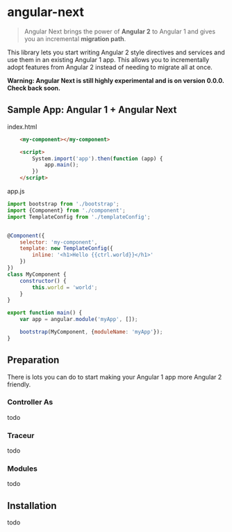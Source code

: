 # angular-next
> Angular Next brings the power of **Angular 2** to Angular 1 and gives you an incremental **migration path**.

This library lets you start writing Angular 2 style directives and services and use them in an existing Angular 1 app. This allows you to incrementally adopt features from Angular 2 instead of needing to migrate all at once.

**Warning: Angular Next is still highly experimental and is on version 0.0.0. Check back soon.**

## Sample App: Angular 1 + Angular Next

index.html
```html
    <my-component></my-component>

    <script>
        System.import('app').then(function (app) {
            app.main();
        })
    </script>
```

app.js
```javascript
import bootstrap from './bootstrap';
import {Component} from './component';
import TemplateConfig from './templateConfig';


@Component({
    selector: 'my-component',
    template: new TemplateConfig({
        inline: '<h1>Hello {{ctrl.world}}</h1>'
    })
})
class MyComponent {
    constructor() {
        this.world = 'world';
    }
}

export function main() {
    var app = angular.module('myApp', []);

    bootstrap(MyComponent, {moduleName: 'myApp'});
}

```


## Preparation
There is lots you can do to start making your Angular 1 app more Angular 2 friendly.

### Controller As
todo

### Traceur
todo

### Modules
todo

## Installation
todo
